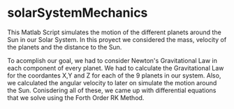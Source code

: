 # solarSystemMechanics
This Matlab Script simulates the motion of the different planets around the Sun in our Solar System.
In this proyect we considered the mass, velocity of the planets and the distance to the Sun.

To acomplish our goal, we had to consider Newton's Gravitational Law in each component of every planet. We had to calculate the Gravitational Law for the coordantes X,Y and Z for each of the 9 planets in our system. Also, we calculated the angular velocity to later on simulate the motion around the Sun.
Conisdering all of these, we came up with differential equations that we solve using the Forth Order RK Method.


